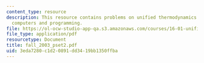 ```yaml
---
content_type: resource
description: This resource contains problems on unified thermodynamics and unified
  computers and programming.
file: https://ol-ocw-studio-app-qa.s3.amazonaws.com/courses/16-01-unified-engineering-i-ii-iii-iv-fall-2005-spring-2006/3eda7280c1d20891dd3419bb1350ffba_fall_2003_pset2.pdf
file_type: application/pdf
resourcetype: Document
title: fall_2003_pset2.pdf
uid: 3eda7280-c1d2-0891-dd34-19bb1350ffba
---
```

